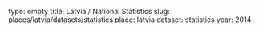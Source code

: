 type: empty
title: Latvia / National Statistics
slug: places/latvia/datasets/statistics
place: latvia
dataset: statistics
year: 2014
